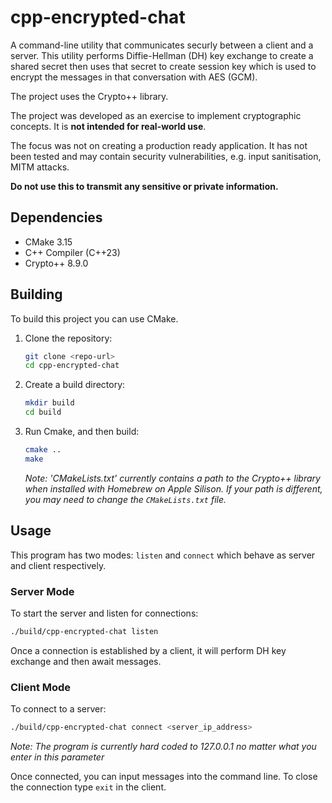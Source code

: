 # cpp-encrypted-chat

A command-line utility that communicates securly between a client and a server. This utility performs Diffie-Hellman (DH) key exchange to create a shared secret then uses that secret to create session key which is used to encrypt the messages in that conversation with AES (GCM). 

The project uses the Crypto++ library.

The project was developed as an exercise to implement cryptographic concepts. It is **not intended for real-world use**.

The focus was not on creating a production ready application. It has not been tested and may contain security vulnerabilities, e.g. input sanitisation, MITM attacks.

**Do not use this to transmit any sensitive or private information.**

## Dependencies

- CMake 3.15
- C++ Compiler (C++23)
- Crypto++ 8.9.0
## Building
To build this project you can use CMake.

1. Clone the repository:
    ```bash
    git clone <repo-url>
    cd cpp-encrypted-chat
    ```

2. Create a build directory:
    ```bash
    mkdir build
    cd build
    ```

3. Run Cmake, and then build:
    ```bash
    cmake ..
    make
    ```

    *Note: 'CMakeLists.txt' currently contains a path to the Crypto++ library when installed with Homebrew on Apple Silison. If your path is different, you may need to change the `CMakeLists.txt` file.*

## Usage

This program has two modes: `listen` and `connect` which behave as server and client respectively.

### Server Mode

To start the server and listen for connections:
```bash
./build/cpp-encrypted-chat listen
```

Once a connection is established by a client, it will perform DH key exchange and then await messages.

### Client Mode

To connect to a server:

```bash
./build/cpp-encrypted-chat connect <server_ip_address>
```
*Note: The program is currently hard coded to 127.0.0.1 no matter what you enter in this parameter*

Once connected, you can input messages into the command line. 
To close the connection type `exit` in the client.


